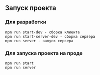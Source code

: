 ## Запуск проекта

### Для разработки
```
npm run start-dev - сборка клиента
npm run start-server-dev - сборка сервера
npm run server - запуск сервера
```
### Для запуска проекта на проде
```
npm run start
npm run server
```